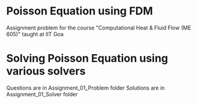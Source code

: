 # Poisson Equation using FDM
Assignment problem for the course "Computational Heat & Fluid Flow (ME 605)" taught at IIT Goa

# Solving Poisson Equation using various solvers
Questions are in Assignment_01_Problem folder
Solutions are in Assignment_01_Solver folder
